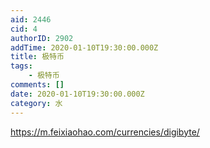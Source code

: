 ```yaml
---
aid: 2446
cid: 4
authorID: 2902
addTime: 2020-01-10T19:30:00.000Z
title: 极特币
tags:
    - 极特币
comments: []
date: 2020-01-10T19:30:00.000Z
category: 水
---
```


https://m.feixiaohao.com/currencies/digibyte/
